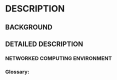 # DESCRIPTION

## BACKGROUND

## DETAILED DESCRIPTION

### NETWORKED COMPUTING ENVIRONMENT

### Glossary:

